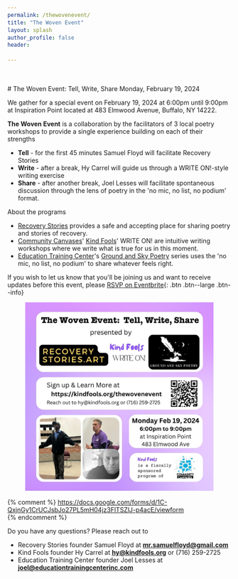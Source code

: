 ```yaml
---
permalink: /thewovenevent/
title: "The Woven Event"
layout: splash
author_profile: false
header:

---
```


<br>
<br>
# The Woven Event: Tell, Write, Share Monday, February 19, 2024

We gather for a special event on February 19, 2024 at 6:00pm until 9:00pm at Inspiration Point located at 483 Elmwood Avenue, Buffalo, NY 14222.

**The Woven Event** is a collaboration by the facilitators of 3 local poetry workshops to provide a single experience building on each of their strengths

- **Tell** - for the first 45 minutes Samuel Floyd will facilitate Recovery Stories
- **Write** - after a break, Hy Carrel will guide us through a WRITE ON!-style writing exercise
- **Share** - after another break, Joel Lesses will facilitate spontaneous
  discussion through the lens of poetry in the 'no mic, no list, no podium' format.

About the programs
- [Recovery Stories](/recoverystories/) provides a safe and accepting place
  for sharing poetry and stories of recovery.
- [Community Canvases](https://communitycanvases.org)' [Kind Fools](/)'
  WRITE ON! are intuitive writing workshops where we write what
  is true for us in this moment.
- [Education Training Center](https://www.educationtrainingcenterinc.com)'s
  [Ground and Sky Poetry](https://www.educationtrainingcenterinc.com/groundandskypoetryseries)
  series uses the 'no mic, no list, no podium' to share whatever feels right.


If you wish to let us know that you'll be joining us and want
to receive updates before this event, please [RSVP on Eventbrite](
    https://www.eventbrite.com/e/the-woven-event-tell-write-share-tickets-814522277057
){: .btn .btn--large .btn--info}

<figure style="max-width: 1080px" class="align-center">
  <img src="/assets/images/woveneventflyer20240219.jpg"
   alt="Woven Event Poster">
</figure> 

{% comment %}
    https://docs.google.com/forms/d/1C-QxjnGy1CrUCJsbJo27PL5mH04jz3FlTSZlJ-p4acE/viewform   
{% endcomment %}

Do you have any questions? Please reach out to
- Recovery Stories founder Samuel Floyd at **[mr.samuelfloyd@gmail.com](
  mailto:mr.samuelfloyd@gmail.com)**
- Kind Fools founder Hy Carrel at **[hy@kindfools.org](
  mailto:hy@kindfools.org)** or (716) 259-2725
- Education Training Center founder Joel Lesses at **[joel@educationtrainingcenterinc.com](
  mailto:joel@educationtrainingcenterinc.com)**


